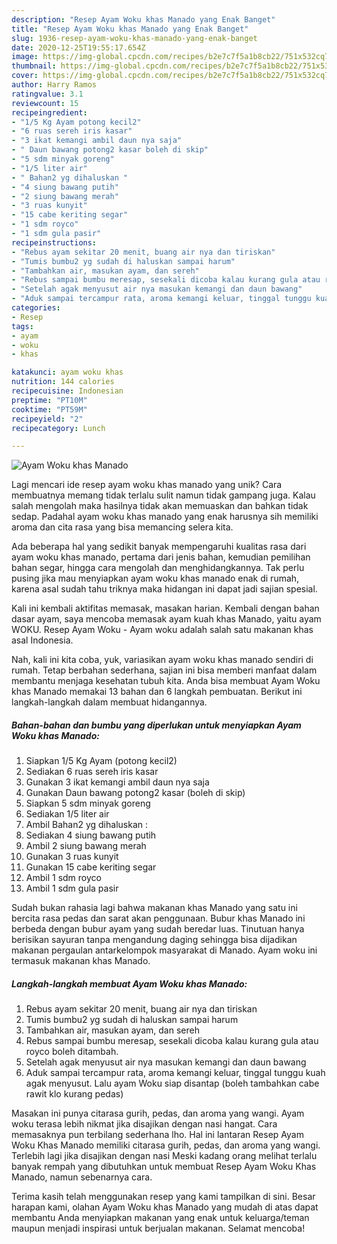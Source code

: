 ```yaml
---
description: "Resep Ayam Woku khas Manado yang Enak Banget"
title: "Resep Ayam Woku khas Manado yang Enak Banget"
slug: 1936-resep-ayam-woku-khas-manado-yang-enak-banget
date: 2020-12-25T19:55:17.654Z
image: https://img-global.cpcdn.com/recipes/b2e7c7f5a1b8cb22/751x532cq70/ayam-woku-khas-manado-foto-resep-utama.jpg
thumbnail: https://img-global.cpcdn.com/recipes/b2e7c7f5a1b8cb22/751x532cq70/ayam-woku-khas-manado-foto-resep-utama.jpg
cover: https://img-global.cpcdn.com/recipes/b2e7c7f5a1b8cb22/751x532cq70/ayam-woku-khas-manado-foto-resep-utama.jpg
author: Harry Ramos
ratingvalue: 3.1
reviewcount: 15
recipeingredient:
- "1/5 Kg Ayam potong kecil2"
- "6 ruas sereh iris kasar"
- "3 ikat kemangi ambil daun nya saja"
- " Daun bawang potong2 kasar boleh di skip"
- "5 sdm minyak goreng"
- "1/5 liter air"
- " Bahan2 yg dihaluskan "
- "4 siung bawang putih"
- "2 siung bawang merah"
- "3 ruas kunyit"
- "15 cabe keriting segar"
- "1 sdm royco"
- "1 sdm gula pasir"
recipeinstructions:
- "Rebus ayam sekitar 20 menit, buang air nya dan tiriskan"
- "Tumis bumbu2 yg sudah di haluskan sampai harum"
- "Tambahkan air, masukan ayam, dan sereh"
- "Rebus sampai bumbu meresap, sesekali dicoba kalau kurang gula atau royco boleh ditambah."
- "Setelah agak menyusut air nya masukan kemangi dan daun bawang"
- "Aduk sampai tercampur rata, aroma kemangi keluar, tinggal tunggu kuah agak menyusut. Lalu ayam Woku siap disantap (boleh tambahkan cabe rawit klo kurang pedas)"
categories:
- Resep
tags:
- ayam
- woku
- khas

katakunci: ayam woku khas 
nutrition: 144 calories
recipecuisine: Indonesian
preptime: "PT10M"
cooktime: "PT59M"
recipeyield: "2"
recipecategory: Lunch

---
```



![Ayam Woku khas Manado](https://img-global.cpcdn.com/recipes/b2e7c7f5a1b8cb22/751x532cq70/ayam-woku-khas-manado-foto-resep-utama.jpg)

Lagi mencari ide resep ayam woku khas manado yang unik? Cara membuatnya memang tidak terlalu sulit namun tidak gampang juga. Kalau salah mengolah maka hasilnya tidak akan memuaskan dan bahkan tidak sedap. Padahal ayam woku khas manado yang enak harusnya sih memiliki aroma dan cita rasa yang bisa memancing selera kita.

Ada beberapa hal yang sedikit banyak mempengaruhi kualitas rasa dari ayam woku khas manado, pertama dari jenis bahan, kemudian pemilihan bahan segar, hingga cara mengolah dan menghidangkannya. Tak perlu pusing jika mau menyiapkan ayam woku khas manado enak di rumah, karena asal sudah tahu triknya maka hidangan ini dapat jadi sajian spesial.

Kali ini kembali aktifitas memasak, masakan harian. Kembali dengan bahan dasar ayam, saya mencoba memasak ayam kuah khas Manado, yaitu ayam WOKU. Resep Ayam Woku - Ayam woku adalah salah satu makanan khas asal Indonesia.


Nah, kali ini kita coba, yuk, variasikan ayam woku khas manado sendiri di rumah. Tetap berbahan sederhana, sajian ini bisa memberi manfaat dalam membantu menjaga kesehatan tubuh kita. Anda bisa membuat Ayam Woku khas Manado memakai 13 bahan dan 6 langkah pembuatan. Berikut ini langkah-langkah dalam membuat hidangannya.

<!--inarticleads1-->

##### Bahan-bahan dan bumbu yang diperlukan untuk menyiapkan Ayam Woku khas Manado:

1. Siapkan 1/5 Kg Ayam (potong kecil2)
1. Sediakan 6 ruas sereh iris kasar
1. Gunakan 3 ikat kemangi ambil daun nya saja
1. Gunakan  Daun bawang potong2 kasar (boleh di skip)
1. Siapkan 5 sdm minyak goreng
1. Sediakan 1/5 liter air
1. Ambil  Bahan2 yg dihaluskan :
1. Sediakan 4 siung bawang putih
1. Ambil 2 siung bawang merah
1. Gunakan 3 ruas kunyit
1. Gunakan 15 cabe keriting segar
1. Ambil 1 sdm royco
1. Ambil 1 sdm gula pasir


Sudah bukan rahasia lagi bahwa makanan khas Manado yang satu ini bercita rasa pedas dan sarat akan penggunaan. Bubur khas Manado ini berbeda dengan bubur ayam yang sudah beredar luas. Tinutuan hanya berisikan sayuran tanpa mengandung daging sehingga bisa dijadikan makanan pergaulan antarkelompok masyarakat di Manado. Ayam woku ini termasuk makanan khas Manado. 

<!--inarticleads2-->

##### Langkah-langkah membuat Ayam Woku khas Manado:

1. Rebus ayam sekitar 20 menit, buang air nya dan tiriskan
1. Tumis bumbu2 yg sudah di haluskan sampai harum
1. Tambahkan air, masukan ayam, dan sereh
1. Rebus sampai bumbu meresap, sesekali dicoba kalau kurang gula atau royco boleh ditambah.
1. Setelah agak menyusut air nya masukan kemangi dan daun bawang
1. Aduk sampai tercampur rata, aroma kemangi keluar, tinggal tunggu kuah agak menyusut. Lalu ayam Woku siap disantap (boleh tambahkan cabe rawit klo kurang pedas)


Masakan ini punya citarasa gurih, pedas, dan aroma yang wangi. Ayam woku terasa lebih nikmat jika disajikan dengan nasi hangat. Cara memasaknya pun terbilang sederhana lho. Hal ini lantaran Resep Ayam Woku Khas Manado memiliki citarasa gurih, pedas, dan aroma yang wangi. Terlebih lagi jika disajikan dengan nasi Meski kadang orang melihat terlalu banyak rempah yang dibutuhkan untuk membuat Resep Ayam Woku Khas Manado, namun sebenarnya cara. 

Terima kasih telah menggunakan resep yang kami tampilkan di sini. Besar harapan kami, olahan Ayam Woku khas Manado yang mudah di atas dapat membantu Anda menyiapkan makanan yang enak untuk keluarga/teman maupun menjadi inspirasi untuk berjualan makanan. Selamat mencoba!
